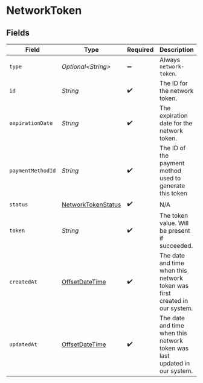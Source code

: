 # NetworkToken


## Fields

| Field                                                                                     | Type                                                                                      | Required                                                                                  | Description                                                                               | Example                                                                                   |
| ----------------------------------------------------------------------------------------- | ----------------------------------------------------------------------------------------- | ----------------------------------------------------------------------------------------- | ----------------------------------------------------------------------------------------- | ----------------------------------------------------------------------------------------- |
| `type`                                                                                    | *Optional\<String>*                                                                       | :heavy_minus_sign:                                                                        | Always `network-token`.                                                                   | network-token                                                                             |
| `id`                                                                                      | *String*                                                                                  | :heavy_check_mark:                                                                        | The ID for the network token.                                                             | 918f6c9b-5d11-4897-98dc-23fda6fe0055                                                      |
| `expirationDate`                                                                          | *String*                                                                                  | :heavy_check_mark:                                                                        | The expiration date for the network token.                                                | 12/30                                                                                     |
| `paymentMethodId`                                                                         | *String*                                                                                  | :heavy_check_mark:                                                                        | The ID of the payment method used to generate this token                                  | ef9496d8-53a5-4aad-8ca2-00eb68334389                                                      |
| `status`                                                                                  | [NetworkTokenStatus](../../models/components/NetworkTokenStatus.md)                       | :heavy_check_mark:                                                                        | N/A                                                                                       |                                                                                           |
| `token`                                                                                   | *String*                                                                                  | :heavy_check_mark:                                                                        | The token value. Will be present if succeeded.                                            | 4111123456789012                                                                          |
| `createdAt`                                                                               | [OffsetDateTime](https://docs.oracle.com/javase/8/docs/api/java/time/OffsetDateTime.html) | :heavy_check_mark:                                                                        | The date and time when this network token was first created in our system.                | 2013-07-16T19:23:00.000+00:00                                                             |
| `updatedAt`                                                                               | [OffsetDateTime](https://docs.oracle.com/javase/8/docs/api/java/time/OffsetDateTime.html) | :heavy_check_mark:                                                                        | The date and time when this network token was last updated in our system.                 | 2013-07-16T19:23:00.000+00:00                                                             |